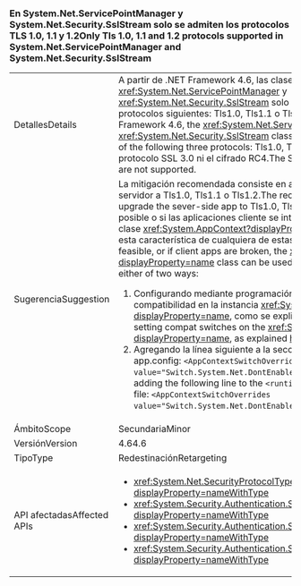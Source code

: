 ### <a name="only-tls-10-11-and-12-protocols-supported-in-systemnetservicepointmanager-and-systemnetsecuritysslstream"></a><span data-ttu-id="8d0e5-101">En System.Net.ServicePointManager y System.Net.Security.SslStream solo se admiten los protocolos TLS 1.0, 1.1 y 1.2</span><span class="sxs-lookup"><span data-stu-id="8d0e5-101">Only Tls 1.0, 1.1 and 1.2 protocols supported in System.Net.ServicePointManager and System.Net.Security.SslStream</span></span>

|   |   |
|---|---|
|<span data-ttu-id="8d0e5-102">Detalles</span><span class="sxs-lookup"><span data-stu-id="8d0e5-102">Details</span></span>|<span data-ttu-id="8d0e5-103">A partir de .NET Framework 4.6, las clases <xref:System.Net.ServicePointManager> y <xref:System.Net.Security.SslStream> solo pueden usar uno de los tres protocolos siguientes: Tls1.0, Tls1.1 o Tls1.2.</span><span class="sxs-lookup"><span data-stu-id="8d0e5-103">Starting with the .NET Framework 4.6, the <xref:System.Net.ServicePointManager> and <xref:System.Net.Security.SslStream> classes are only allowed to use one of the following three protocols: Tls1.0, Tls1.1, or Tls1.2.</span></span> <span data-ttu-id="8d0e5-104">No se admite el protocolo SSL 3.0 ni el cifrado RC4.</span><span class="sxs-lookup"><span data-stu-id="8d0e5-104">The SSL3.0 protocol and RC4 cipher are not supported.</span></span>|
|<span data-ttu-id="8d0e5-105">Sugerencia</span><span class="sxs-lookup"><span data-stu-id="8d0e5-105">Suggestion</span></span>|<span data-ttu-id="8d0e5-106">La mitigación recomendada consiste en actualizar la aplicación del lado servidor a Tls1.0, Tls1.1 o Tls1.2.</span><span class="sxs-lookup"><span data-stu-id="8d0e5-106">The recommended mitigation is to upgrade the sever-side app to Tls1.0, Tls1.1, or Tls1.2.</span></span> <span data-ttu-id="8d0e5-107">Si esto no es posible o si las aplicaciones cliente se interrumpen, se puede usar la clase <xref:System.AppContext?displayProperty=name> para descartar esta característica de cualquiera de estas dos maneras:</span><span class="sxs-lookup"><span data-stu-id="8d0e5-107">If this is not feasible, or if client apps are broken, the <xref:System.AppContext?displayProperty=name> class can be used to opt out of this feature in either of two ways:</span></span><ol><li><span data-ttu-id="8d0e5-108">Configurando mediante programación los modificadores de compatibilidad en la instancia <xref:System.AppContext?displayProperty=name>, como se explica [aquí](http://blogs.msdn.com/b/dotnet/archive/2015/04/29/net-announcements-at-build-2015.aspx#dotnet46).</span><span class="sxs-lookup"><span data-stu-id="8d0e5-108">By programmatically setting compat switches on the <xref:System.AppContext?displayProperty=name>, as explained [here](http://blogs.msdn.com/b/dotnet/archive/2015/04/29/net-announcements-at-build-2015.aspx#dotnet46)</span></span></li><li><span data-ttu-id="8d0e5-109">Agregando la línea siguiente a la sección <code>&lt;runtime&gt;</code> del archivo app.config: <code>&lt;AppContextSwitchOverrides value=&quot;Switch.System.Net.DontEnableSchUseStrongCrypto=true&quot;/&gt;</code>;</span><span class="sxs-lookup"><span data-stu-id="8d0e5-109">By adding the following line to the <code>&lt;runtime&gt;</code> section of the app.config file: <code>&lt;AppContextSwitchOverrides value=&quot;Switch.System.Net.DontEnableSchUseStrongCrypto=true&quot;/&gt;</code>;</span></span></li></ol>|
|<span data-ttu-id="8d0e5-110">Ámbito</span><span class="sxs-lookup"><span data-stu-id="8d0e5-110">Scope</span></span>|<span data-ttu-id="8d0e5-111">Secundaria</span><span class="sxs-lookup"><span data-stu-id="8d0e5-111">Minor</span></span>|
|<span data-ttu-id="8d0e5-112">Versión</span><span class="sxs-lookup"><span data-stu-id="8d0e5-112">Version</span></span>|<span data-ttu-id="8d0e5-113">4.6</span><span class="sxs-lookup"><span data-stu-id="8d0e5-113">4.6</span></span>|
|<span data-ttu-id="8d0e5-114">Tipo</span><span class="sxs-lookup"><span data-stu-id="8d0e5-114">Type</span></span>|<span data-ttu-id="8d0e5-115">Redestinación</span><span class="sxs-lookup"><span data-stu-id="8d0e5-115">Retargeting</span></span>|
|<span data-ttu-id="8d0e5-116">API afectadas</span><span class="sxs-lookup"><span data-stu-id="8d0e5-116">Affected APIs</span></span>|<ul><li><xref:System.Net.SecurityProtocolType.Ssl3?displayProperty=nameWithType></li><li><xref:System.Security.Authentication.SslProtocols.None?displayProperty=nameWithType></li><li><xref:System.Security.Authentication.SslProtocols.Ssl2?displayProperty=nameWithType></li><li><xref:System.Security.Authentication.SslProtocols.Ssl3?displayProperty=nameWithType></li></ul>|

